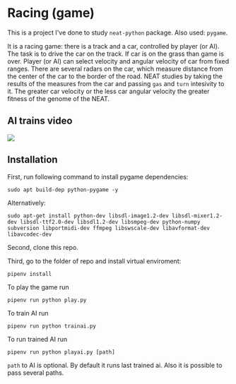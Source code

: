 # Racing (game)

This is a project I've done to study `neat-python` package. Also used: `pygame`.

It is a racing game: there is a track and a car, controlled by player (or AI). The task is to drive the car on the track. If car is on the grass than game is over. Player (or AI) can select velocity and angular velocity of car from fixed ranges. There are several radars on the car, which measure distance from the center of the car to the border of the road. NEAT studies by taking the results of the measures from the car and passing `gas` and `turn` intesivity to it. The greater car velocity or the less car angular velocity the greater fitness of the genome of the NEAT.

## AI trains video

[![](http://img.youtube.com/vi/IY_1bIVA52A/0.jpg)](http://www.youtube.com/watch?v=IY_1bIVA52A "youtube")

## Installation

First, run following command to install pygame dependencies:
```
sudo apt build-dep python-pygame -y
```

Alternatively:
```
sudo apt-get install python-dev libsdl-image1.2-dev libsdl-mixer1.2-dev libsdl-ttf2.0-dev libsdl1.2-dev libsmpeg-dev python-numpy subversion libportmidi-dev ffmpeg libswscale-dev libavformat-dev libavcodec-dev
```

Second, clone this repo.

Third, go to the folder of repo and install virtual enviroment:
```
pipenv install
```
To play the game run
```
pipenv run python play.py
```
To train AI run
```
pipenv run python trainai.py
```
To run trained AI run
```
pipenv run python playai.py [path]
```
`path` to AI is optional. By default it runs last trained ai. Also it is possible to pass several paths.

